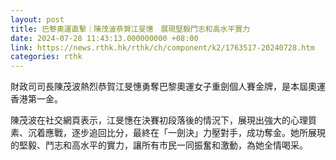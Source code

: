 ```yaml
---
layout: post
title: 巴黎奧運直擊｜陳茂波恭賀江旻憓　展現堅毅鬥志和高水平實力
date: 2024-07-28 11:43:13.000000000 +08:00
link: https://news.rthk.hk/rthk/ch/component/k2/1763517-20240728.htm
categories: rthk
---
```


財政司司長陳茂波熱烈恭賀江旻憓勇奪巴黎奧運女子重劍個人賽金牌，是本屆奧運香港第一金。

陳茂波在社交網頁表示，江旻憓在決賽初段落後的情況下，展現出強大的心理質素、沉着應戰，逐步追回比分，最終在「一劍決」力壓對手，成功奪金。她所展現的堅毅、鬥志和高水平的實力，讓所有市民一同振奮和激動，為她全情喝采。
